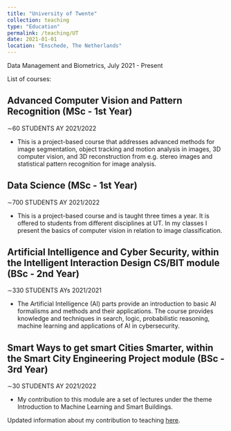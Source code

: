 ```yaml
---
title: "University of Twente"
collection: teaching
type: "Education"
permalink: /teaching/UT
date: 2021-01-01
location: "Enschede, The Netherlands"
---
```


Data Management and Biometrics, July 2021 - Present

List of courses:

## Advanced Computer Vision and Pattern Recognition (MSc - 1st Year)  
∼60 STUDENTS AY 2021/2022
* This is a project-based course that addresses advanced methods for image segmentation, object tracking and motion analysis in images, 3D computer vision, and 3D reconstruction from e.g. stereo images and statistical pattern recognition for image analysis.

## Data Science (MSc - 1st Year)  
∼700 STUDENTS AY 2021/2022
* This is a project-based course and is taught three times a year. It is offered to students from different disciplines at UT. In my classes I present the basics of computer vision in relation to image classification.

## Artificial Intelligence and Cyber Security, within the Intelligent Interaction Design CS/BIT module (BSc - 2nd Year)
∼330 STUDENTS AYs 2021/2021 
* The Artificial Intelligence (AI) parts provide an introduction to basic AI formalisms and methods and their applications. The course provides knowledge and techniques in search, logic, probabilistic reasoning, machine learning and applications of AI in cybersecurity.

## Smart Ways to get smart Cities Smarter, within the Smart City Engineering Project module (BSc - 3rd Year)
∼30 STUDENTS AY 2021/2022
* My contribution to this module are a set of lectures under the theme Introduction to Machine Learning and Smart Buildings.

Updated information about my contribution to teaching <u><a href="[https://pubmed.ncbi.nlm.nih.gov/31199277/](https://people.utwente.nl/e.talaveramartinez?tab=education)" target="_blank">here</a></u>.
